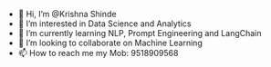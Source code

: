 - 👋 Hi, I’m @Krishna Shinde
- 👀 I’m interested in Data Science and Analytics
- 🌱 I’m currently learning NLP, Prompt Engineering and LangChain
- 💞️ I’m looking to collaborate on Machine Learning
- 📫 How to reach me my Mob: 9518909568

<!---
krishna-280792shinde/krishna-280792shinde is a ✨ special ✨ repository because its `README.md` (this file) appears on your GitHub profile.
You can click the Preview link to take a look at your changes.
--->
